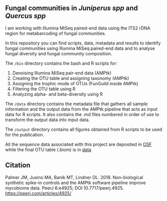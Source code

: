 ## Fungal communities in *Juniperus spp* and *Quercus spp* 

I am working with Illumina MiSeq paired-end data using the ITS2 rDNA region for metabarcoding of fungal communities. 

In this repository you can find scripts, data, metadata and results to identify fungal communities using Illumina MiSeq paired-end data and to analyse fungal diversity and fungal community composition. 

The `/bin` directory contains the bash and R scripts for: 

1. Denoising Illumina MiSeq pair-end data (AMPtk)
2. Creating the OTU table and assigning taxonomy (AMPtk)
3. Assigning the trophic mode of OTUs (FunGuild inside AMPtk)
4. Filtering the OTU table using R
5. Analyzing alpha- and beta-diversity using R

The `/data` directory contains the metadata file that gathers all sample information and the output data from the AMPtk pipeline that acts as input data for R scripts. It also contains the .md files numbered in order of use to transform the output data into input data.  

The `/output` directory contains all figures obtained from R scripts to be used for the publication. 



All the sequence data associated with this project are deposited in [OSF](https://osf.io) while the final OTU table (.biom) is in [data](https://github.com/bc-anaisabel/juniperus_paper/tree/master/data)


## Citation
Palmer JM, Jusino MA, Banik MT, Lindner DL. 2018. Non-biological synthetic spike-in controls
        and the AMPtk software pipeline improve mycobiome data. PeerJ 6:e4925;
        DOI 10.7717/peerj.4925. https://peerj.com/articles/4925/
